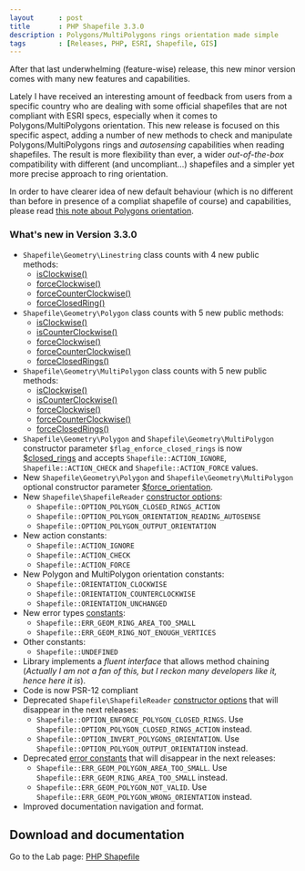 ```yaml
---
layout      : post
title       : PHP Shapefile 3.3.0
description : Polygons/MultiPolygons rings orientation made simple
tags        : [Releases, PHP, ESRI, Shapefile, GIS]
---
```



After that last underwhelming (feature-wise) release, this new minor version comes with many new features and capabilities.

Lately I have received an interesting amount of feedback from users from a specific country who are dealing with some official shapefiles that are not compliant with ESRI specs, especially when it comes to Polygons/MultiPolygons orientation.
This new release is focused on this specific aspect, adding a number of new methods to check and manipulate Polygons/MultiPolygons rings and *autosensing* capabilities when reading shapefiles.
The result is more flexibility than ever, a wider *out-of-the-box* compatibility with different (and uncompliant...) shapefiles and a simpler yet more precise approach to ring orientation.

In order to have clearer idea of new default behaviour (which is no different than before in presence of a compliat shapefile of course) and capabilities, please read [this note about Polygons orientation](/labs/php-shapefile/#a-note-about-polygons-orientation).


### What's new in Version 3.3.0
- `Shapefile\Geometry\Linestring` class counts with 4 new public methods:
    - [isClockwise()](/labs/php-shapefile/#linestringisclockwise)
    - [forceClockwise()](/labs/php-shapefile/#linestringforceclockwise)
    - [forceCounterClockwise()](/labs/php-shapefile/#linestringforcecounterclockwise)
    - [forceClosedRing()](/labs/php-shapefile/#linestringforceclosedring)
- `Shapefile\Geometry\Polygon` class counts with 5 new public methods:
    - [isClockwise()](/labs/php-shapefile/#polygonisclockwise)
    - [isCounterClockwise()](/labs/php-shapefile/#polygoniscounterclockwise)
    - [forceClockwise()](/labs/php-shapefile/#polygonforceclockwise)
    - [forceCounterClockwise()](/labs/php-shapefile/#polygonforcecounterclockwise) 
    - [forceClosedRings()](/labs/php-shapefile/#polygonforceclosedrings)
- `Shapefile\Geometry\MultiPolygon` class counts with 5 new public methods:
    - [isClockwise()](/labs/php-shapefile/#multipolygonisclockwise)
    - [isCounterClockwise()](/labs/php-shapefile/#multipolygoniscounterclockwise)
    - [forceClockwise()](/labs/php-shapefile/#multipolygonforceclockwise)
    - [forceCounterClockwise()](/labs/php-shapefile/#multipolygonforcecounterclockwise)
    - [forceClosedRings()](/labs/php-shapefile/#multipolygonforceclosedrings)
- `Shapefile\Geometry\Polygon` and `Shapefile\Geometry\MultiPolygon` constructor parameter `$flag_enforce_closed_rings` is now [$closed_rings](/labs/php-shapefile/#polygon__construct) and accepts `Shapefile::ACTION_IGNORE`, `Shapefile::ACTION_CHECK` and `Shapefile::ACTION_FORCE` values.
- New `Shapefile\Geometry\Polygon` and `Shapefile\Geometry\MultiPolygon`  optional constructor parameter [$force_orientation](/labs/php-shapefile/#polygon__construct).
- New `Shapefile\ShapefileReader` [constructor options](/labs/php-shapefile/#shapefilereader__construct):
    - `Shapefile::OPTION_POLYGON_CLOSED_RINGS_ACTION`
    - `Shapefile::OPTION_POLYGON_ORIENTATION_READING_AUTOSENSE`
    - `Shapefile::OPTION_POLYGON_OUTPUT_ORIENTATION`
- New action constants:
    - `Shapefile::ACTION_IGNORE`
    - `Shapefile::ACTION_CHECK`
    - `Shapefile::ACTION_FORCE`
 - New Polygon and MultiPolygon orientation constants:
    - `Shapefile::ORIENTATION_CLOCKWISE`
    - `Shapefile::ORIENTATION_COUNTERCLOCKWISE`
    - `Shapefile::ORIENTATION_UNCHANGED`
- New error types [constants](/labs/php-shapefile/#shapefileexceptiongeterrortype):
    - `Shapefile::ERR_GEOM_RING_AREA_TOO_SMALL`
    - `Shapefile::ERR_GEOM_RING_NOT_ENOUGH_VERTICES`
- Other constants:
    - `Shapefile::UNDEFINED`
- Library implements a *fluent interface* that allows method chaining (*Actually I am not a fan of this, but I reckon many developers like it, hence here it is*).
- Code is now PSR-12 compliant
- Deprecated `Shapefile\ShapefileReader` [constructor options](/labs/php-shapefile/#shapefilereader__construct) that will disappear in the next releases:
    - `Shapefile::OPTION_ENFORCE_POLYGON_CLOSED_RINGS`. Use `Shapefile::OPTION_POLYGON_CLOSED_RINGS_ACTION` instead.
    - `Shapefile::OPTION_INVERT_POLYGONS_ORIENTATION`. Use `Shapefile::OPTION_POLYGON_OUTPUT_ORIENTATION` instead.
- Deprecated [error constants](/labs/php-shapefile/#shapefileexceptiongeterrortype) that will disappear in the next releases:
    - `Shapefile::ERR_GEOM_POLYGON_AREA_TOO_SMALL`. Use `Shapefile::ERR_GEOM_RING_AREA_TOO_SMALL` instead.
    - `Shapefile::ERR_GEOM_POLYGON_NOT_VALID`. Use `Shapefile::ERR_GEOM_POLYGON_WRONG_ORIENTATION` instead.
- Improved documentation navigation and format.

  
## Download and documentation

Go to the Lab page: [PHP Shapefile](/labs/php-shapefile/)
